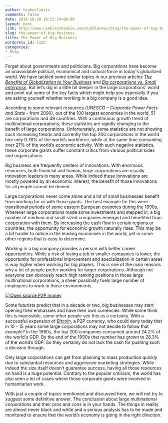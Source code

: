 ```yaml
---
author: kjakovljevic
comments: false
date: 2014-10-20 16:23:14+00:00
layout: post
link: http://www.nimbleschedule.com/nimblenews/blog/the-power-of-big-business/
slug: the-power-of-big-business
title: The Power of Big Business
wordpress_id: 1122
categories:
- Blog
---
```


Forget about governments and politicians. Big corporations have become an unavoidable political, economical and cultural force in today's globalized world. We have tackled some similar topics in our previous articles _[The Benefits of Globalization to Your Business](http://www.nimbleschedule.com/nimblenews/blog/benefits-globalization-business/)_ and _[Big corporations vs. Small enterprise](http://www.nimbleschedule.com/nimblenews/blog/big-corporations-vs-small-enterprise/)_. But let’s dig in a little bit deeper in the large corporations' world and point out some of the key facts which might help you especially if you are asking yourself whether working in a big company is a good idea.

According to some relevant resources (_UNESCO – Corporate Power Facts and Stats_ - from 2000), out of the 100 largest economies in the world, 51 are corporations and 49 countries. With a continuous growth trend of multinational corporations, these statistics are rapidly changing to the benefit of large corporations. Unfortunately, some statistics are not showing such increasing trends and currently the top 200 corporations in the world hire only 0.78% of the world’s workforce, while at the same time consuming over 27% of the world’s economic activity. With such negative statistics, these corporate giants suffer constant critics from various political sides and organizations.

Big business are frequently centers of innovations. With enormous resources, both financial and human, large corporations are usually innovation leaders in many areas. While indeed these innovations are mostly powered by an economic interest, the benefit of those innovations for all people cannot be denied.

Large corporations never come alone and a lot of small businesses benefit from working for or with those giants. The best example for this were transitional periods of some eastern European countries during the 1990s. Wherever large corporations made some investments and stepped in, a big number of medium and small sized companies emerged and benefited from cooperation with them. By increasing the cash flow in certain regions or countries, the opportunity for economic growth naturally rises. This may be a bit harder to notice in the leading economies in the world, yet in some other regions that is easy to determine.

Working in a big company provides a person with better career opportunities. While a risk of losing a job in smaller companies is lower, the opportunity for professional improvement and specialization in certain areas is way higher when working for big players. This is one of the main reasons why a lot of people prefer working for larger corporations. Although not everyone can obviously reach high ranking positions in those large multinational corporations, a sheer possibility fuels large number of employees to work in those environments. 

[![Open source P2P money](http://www.nimbleschedule.com/wp-content/uploads/2014/10/bitcoin-thumb.jpg)](http://www.nimbleschedule.com/wp-content/uploads/2014/10/bitcoin.jpg)


Some futurists predict that in a decade or two, big businesses may start opening their embassies and have their own currencies. While some think this is impossible, some other people see this as a certainty. With a successful expansion of _[Bitcoin](https://bitcoin.org/)_, a P2P currency, who could deny today that in 10 - 15 years some large corporations may not decide to follow that example? In the 1980s, the top 200 companies consumed around 24.2% of the world's GDP. By the end of the 1990s that number has grown to 28.3% of the world’s GDP. So they certainly do not lack the cash for pushing such a decision through. 

Only large corporations can get from planning to mass production quickly due to substantial resources and aggressive marketing strategies. While indeed the size itself doesn’t guarantee success, having all those resources on hand is a huge potential. Contrary to the popular criticism, the world has also seen a lot of cases where those corporate giants were involved in humanitarian work.

With just a couple of topics mentioned and discussed here, we will not try to suggest some definitive answer. The conclusion about large multinational corporations and their pros and cons is in your hands. The things in reality are almost never black and white and a serious analysis has to be made and monitored to ensure that the world’s economy is going in the right direction.

